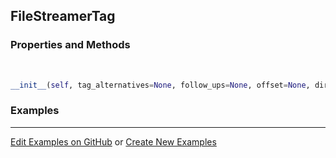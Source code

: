 ## <a id="McUtils.Parsers.FileStreamer.FileStreamerTag">FileStreamerTag</a>


### Properties and Methods
<a id="McUtils.Parsers.FileStreamer.FileStreamerTag.__init__">&nbsp;</a>
```python
__init__(self, tag_alternatives=None, follow_ups=None, offset=None, direction='forward', skip_tag=True, seek=True): 
```

### Examples


___

[Edit Examples on GitHub](https://github.com/McCoyGroup/References/edit/gh-pages/Documentation/examples/McUtils/Parsers/FileStreamer/FileStreamerTag.md) or 
[Create New Examples](https://github.com/McCoyGroup/References/new/gh-pages/?filename=Documentation/examples/McUtils/Parsers/FileStreamer/FileStreamerTag.md)